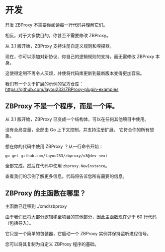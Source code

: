 # 开发

开发 ZBProxy 不需要你阅读每一行代码并理解它们。

相反，对于大多数目的，你甚至不需要修改 ZBProxy。

从 3.1 版开始，ZBProxy 支持注册自定义规则和嗅探器。

现在，你可以添加对新协议、你自己的逻辑规则的支持，而无需修改 ZBProxy 本身。

这使得定制不再令人厌烦，并使将代码库更新到最新版本变得更加容易。

我们有一个关于扩展的示例的官方仓库：https://github.com/layou233/ZBProxy-plugin-examples

## ZBProxy 不是一个程序，而是一个库。

从 3.1 版开始，ZBProxy 已变成一个结构体，可以在任何其他项目中使用。

没有全局变量，全部由 Go 上下文控制，并支持注册扩展。
它符合你的所有想象。

想在你的代码中使用 ZBProxy ？从一行命令开始：

```shell
go get github.com/layou233/zbproxy/v3@dev-next
```

全部完成。然后在代码中使用 `zbproxy.NewInstance`。

查看我们的示例了解更多信息。代码将告诉您所有需要的信息。

## ZBProxy 的主函数在哪里？

主函数已迁移到 ./cmd/zbproxy

由于我们已将大部分逻辑移至项目的其他部分，因此主函数现在少于 60 行代码（包括导入）。

它只是一个简单的包装器，它启动一个 ZBProxy 实例并保持监听进程信号。

您可以将其复制为自定义 ZBProxy 程序的基础。
